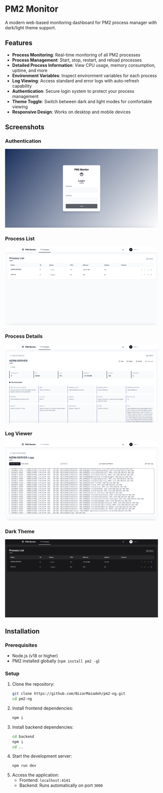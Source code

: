 # PM2 Monitor

A modern web-based monitoring dashboard for PM2 process manager with dark/light theme support.

## Features

- **Process Monitoring**: Real-time monitoring of all PM2 processes
- **Process Management**: Start, stop, restart, and reload processes
- **Detailed Process Information**: View CPU usage, memory consumption, uptime, and more
- **Environment Variables**: Inspect environment variables for each process
- **Log Viewing**: Access standard and error logs with auto-refresh capability
- **Authentication**: Secure login system to protect your process management
- **Theme Toggle**: Switch between dark and light modes for comfortable viewing
- **Responsive Design**: Works on desktop and mobile devices

## Screenshots

### Authentication
![Login Screen](./screenshots/login.png)

### Process List
![Process List](./screenshots/process-list.png)

### Process Details
![Process Details](./screenshots/process-details.png)

### Log Viewer
![Log Viewer](./screenshots/log-viewer.png)

### Dark Theme
![Dark Theme](./screenshots/process-list-dark.png)

## Installation

### Prerequisites

- Node.js (v18 or higher)
- PM2 installed globally (`npm install pm2 -g`)

### Setup

1. Clone the repository:
   ```bash
   git clone https://github.com/NizarMasadeh/pm2-ng.git
   cd pm2-ng
   ```
2. Install frontend dependencies:
   ```bash
   npm i
   ```
3. Install backend dependencies:
   ```bash
   cd backend
   npm i
   cd ..
   ```
4. Start the development server:
   ```bash
   npm run dev
   ```
5. Access the application:
   - Frontend: `localhost:4141`
   - Backend: Runs automatically on port `3000`
